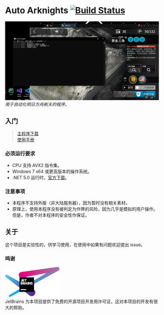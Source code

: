 # Auto Arknights [![Build Status](https://rev-unit.visualstudio.com/Auto-Arknights/_apis/build/status/CCRcmcpe.Auto-Arknights?branchName=dev-1.5.0)](https://rev-unit.visualstudio.com/Auto-Arknights/_build/latest?definitionId=1&branchName=dev-1.5.0)

![刷关演示图片](Docs/RunSample.png "刷关演示")
*用于自动化明日方舟刷关的程序。*  

## 入门

> [主程序下载](../../releases/latest)  
> [使用手册](../../wiki/Home)

### 必须运行要求

* CPU 支持 AVX2 指令集。
* Windows 7 x64 或更高版本的操作系统。
* .NET 5.0 运行时，[官方下载](https://dotnet.microsoft.com/download/dotnet/current/runtime)。

### 注意事项

* 本程序不支持外服（非大陆服务器），因为暂时没有相关素材。
* 原理上，使用本程序没有被判定为作弊的风险，因为几乎是模拟的用户操作。但是，作者不对本程序的安全性作保证。

## 关于

这个项目是实验性的，供学习使用，在使用中如果有问题欢迎提出 issue。  

### 鸣谢

<a href="https://www.jetbrains.com/"><img src="Docs/Jetbrains.svg" alt="JetBrains" height="100"/></a>  
JetBrains 为本项目提供了免费的开源项目开发用许可证，这对本项目的开发有很大的帮助。

